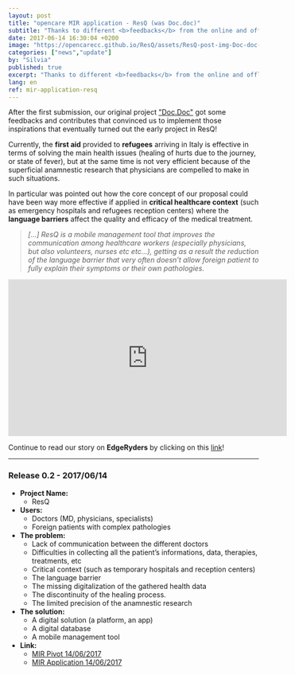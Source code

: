 ```yaml
---
layout: post
title: "opencare MIR application - ResQ (was Doc.doc)"
subtitle: "Thanks to different <b>feedbacks</b> from the online and offline communities we implemented our project from Doc.doc to ResQ."
date: 2017-06-14 16:30:04 +0200
image: "https://opencarecc.github.io/ResQ/assets/ResQ-post-img-Doc-doc-board-01.png"
categories: ["news","update"]
by: "Silvia"
published: true
excerpt: "Thanks to different <b>feedbacks</b> from the online and offline communities we implemented our project from Doc.doc to ResQ."
lang: en
ref: mir-application-resq
---
```


After the first submission, our original project  ["Doc.Doc"](https://edgeryders.eu/t/mir-application-doc-doc-now-resq/6578) got some feedbacks and contributes that convinced us to implement those inspirations that eventually turned out the early project in ResQ!

Currently, the <b>first aid</b> provided to <b>refugees</b> arriving in Italy is effective in terms of solving the main health issues (healing of hurts due to the journey, or state of fever), but at the same time is not very efficient because of the superficial anamnestic research that physicians are compelled to make in such situations.

In particular was pointed out how the core concept of our proposal could have been way more effective if applied in <b>critical healthcare context</b> (such as emergency hospitals and refugees reception centers) where the <b>language barriers</b> affect the quality and efficacy of the medical treatment.

<blockquote><i>[...] ResQ is a mobile management tool that improves the communication among healthcare workers (especially physicians, but also volunteers, nurses etc etc...), getting as a result the reduction of the language barrier that very often doesn’t allow foreign patient to fully explain their symptoms or their own pathologies.</i></blockquote>

<iframe width="560" height="315" src="https://www.youtube.com/embed/MZSMi316E-Y" frameborder="0" allowfullscreen></iframe>

Continue to read our story on <b>EdgeRyders</b> by clicking on this [link](https://edgeryders.eu/t/mir-application-resq-was-doc-doc/833)!

***

### Release 0.2 - 2017/06/14

* <b>Project Name:</b>
  * ResQ
* <b>Users:</b>
  * Doctors (MD, physicians, specialists)
  * Foreign patients with complex pathologies
* <b>The problem:</b>
  * Lack of communication between the different doctors
  * Difficulties in collecting all the patient’s informations, data, therapies, treatments, etc
  * Critical context (such as temporary hospitals and reception centers)
  * The language barrier
  * The missing digitalization of the gathered health data
  * The discontinuity of the healing process.
  * The limited precision of the anamnestic research
* <b>The solution:</b>
  * A digital solution (a platform, an app)
  * A digital database
  * A mobile management tool
* <b>Link:</b>
  * [MIR Pivot 14/06/2017](https://edgeryders.eu/t/mir-application-doc-doc-now-resq/6578/6)
  * [MIR Application 14/06/2017](https://edgeryders.eu/t/mir-application-resq-was-doc-doc/833)
